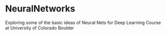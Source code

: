 # NeuralNetworks
Exploring some of the basic ideas of Neural Nets for Deep Learning Course at University of Colorado Boulder
